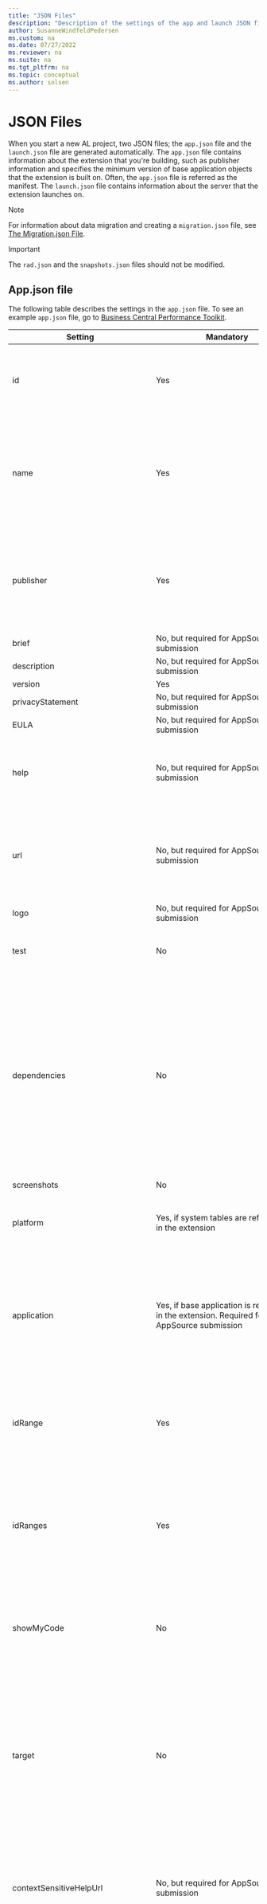 ```yaml
---
title: "JSON Files"
description: "Description of the settings of the app and launch JSON files for AL in Business Central."
author: SusanneWindfeldPedersen
ms.custom: na
ms.date: 07/27/2022
ms.reviewer: na
ms.suite: na
ms.tgt_pltfrm: na
ms.topic: conceptual
ms.author: solsen
---
```


# JSON Files

When you start a new AL project, two JSON files; the `app.json` file and the `launch.json` file are generated automatically. The `app.json` file contains information about the extension that you're building, such as publisher information and specifies the minimum version of base application objects that the extension is built on. Often, the `app.json` file is referred as the manifest. The `launch.json` file contains information about the server that the extension launches on.  

> [!NOTE]  
> For information about data migration and creating a `migration.json` file, see [The Migration.json File](devenv-migration-json-file.md).

> [!IMPORTANT]  
> The `rad.json` and the `snapshots.json` files should not be modified.

## <a name="Appjson"></a>App.json file

The following table describes the settings in the `app.json` file. To see an example `app.json` file, go to [Business Central Performance Toolkit](https://github.com/microsoft/ALAppExtensions/blob/main/Modules/DevTools/BusinessCentralPerformanceToolkit/app.json).

|Setting|Mandatory|Value|
|-------|---------|-----|
|id|Yes|The unique ID of the extension. When the `app.json` file is automatically created, the ID is set to a new GUID value. <br>**Note:** The app ID is used at runtime to bind table names contained in the application. Changing the app ID will result in data from old tables not being used.|
|name|Yes|The unique extension name. The name can be changed to reflect branding or acquisition, but then the `version` must be incremented. <br>**Note:** The name can be used by other extensions to express a compile-time dependency on the extension. Changing the name of your extension will force any extensions that have taken a dependency to download symbols and recompile their extension. For more information, see [App Identity](devenv-app-identity.md).|
|publisher|Yes|The name of your publisher, for example: **NAV Partner**, **LLC**. <br>**Note:** The publisher can be used by other extensions to express a compile-time dependency on the extension. Changing the publisher of your extension will force those extensions that have taken a dependency to download symbols and recompile their extension. For more information, see [App Identity](devenv-app-identity.md).|
|brief|No, but required for AppSource submission|Short description of the extension.|
|description|No, but required for AppSource submission|Longer description of the extension.|
|version|Yes|The version of the app package.|
|privacyStatement|No, but required for AppSource submission|URL to the privacy statement for the extension.|
|EULA|No, but required for AppSource submission|URL to the license terms for the extension.|
|help|No, but required for AppSource submission|URL to an online description of the extension focusing on the help and troubleshooting content. The link is used in AppSource and can be the same as the value of the `contextSensitiveHelpUrl` property. To learn more about *help links*, see [Help and Support Links](../developer/readiness/readiness-checklist-h-help-support.md).|
|url|No, but required for AppSource submission|URL of the extension package. The link is used in [!INCLUDE[prod_short](includes/prod_short.md)], on the **Extension Management** page, as **Website**. This URL can be a link to an advertising page for your app, a page describing the features and additional resources other than troubleshooting and help, or it can be a link for contacting the app support, for example, see [Support Links](../developer/readiness/readiness-checklist-h-help-support.md#support-link).|
|logo|No, but required for AppSource submission|Relative path to the app package logo from the root of the package.|
|test|No|Version of the dependent test framework in the format X.Y.U.Z. <br>**Note:** This property is only supported for [!INCLUDE[prod_short](includes/prod_short.md)] version 14 and earlier, where the base app is C/AL.|
|dependencies|No|List of dependencies for the extension package. For example: `"dependencies": [ {"id": "4805fd15-75a5-46a2-952f-39c1c4eab821", "name": "WeatherLibrary", "publisher": "Microsoft", "version": "1.0.0.0"},{}]`. <br>**Note:** For dependencies to the System Application and Base Application, these are no longer listed as explicit dependencies, but captured in the `application` setting as a reference to the application package. They must have a version number of the Application package. See `application` below. <br>**Note:** The version specified defines the minimum version for the dependency. At runtime and when downloading symbols, the latest version of the dependency satisfying the specified name, publisher and, minimum version will be returned. When `runtime` is set to 4.0 or earlier, use `appId` instead of `id`.|
|screenshots|No|Relative paths to any screenshots that should be in the extension package.|
|platform|Yes, if system tables are referenced in the extension|The minimum supported version of the platform symbol package file, for example: "16.0.0.0". See the [Symbols](/dynamics365/business-central/dev-itpro/developer/devenv-get-started) for the list of object symbols contained in the platform symbol package file.|
|application|Yes, if base application is referenced in the extension. Required for AppSource submission|The supported version of the system and base application package file, for example: "16.0.0.0". The file name of this reference is Microsoft_Application.app and the `name` is `Application`. If the base application has been customized, the Microsoft_Application.app file can be modified to reference the code-customized base application instead. It's important to keep `"name": "Application"` in the extension, but information about publisher can be changed and the .app file can be renamed. For more information, see [The Microsoft_Application.app File](devenv-application-app-file.md).|
|idRange|Yes|A range for application object IDs. For example: `"idRange": {"from": 50100,"to": 50149}`. For all objects outside the range, a compilation error will be raised. When you create new objects, an ID is automatically suggested. To learn about which object ranges are allowed for your extension, see [Object Ranges](devenv-object-ranges.md).|
|idRanges|Yes|A list of ranges for application object IDs. For example: `"idRanges": [{"from": 50100,"to": 50200},{"from": 50202,"to": 50300}]`. For all objects outside the ranges, a compilation error will be raised. When you create new objects, an ID is automatically suggested. You must use *either* the `idRange` *or* the `idRanges` setting. Overlapping ranges aren't allowed and will result in a compilation error. To learn about which object ranges are allowed for your extension, see [Object Ranges](devenv-object-ranges.md).|
|showMyCode|No|By default, it's set to `false` and isn't visible in the manifest. To enable viewing the source code when debugging an extension, add the following setting: `"showMyCode": true`.<br> **Note:** This setting will be deprecated in a future release, and replaced by the `resourceExposurePolicy` setting introduced with runtime 8.0. It's described in this table.|
|target|No|By default, this is `Cloud`. The setting currently has the following options: `Internal`, `Extension`, `OnPrem`, and `Cloud`. The `Internal` and `Extension` settings are being deprecated with runtime 4.0 and replaced by the `OnPrem` and `Cloud` respectively. For on-premises, you can set this to `OnPrem` to get access to otherwise restricted APIs and .NET Interop. Then, the [!INCLUDE[prod_short](includes/prod_short.md)] Server setting must also be set to `OnPrem`. <br> **Note:** System tables that have the [Scope](properties/devenv-scope-property.md) property set to `Internal`/`OnPrem` can't be accessed from extensions that have `target` set to `Cloud`/`External` through direct reference or through RecordRef. For more information, see [Compilation Scope Overview](devenv-compilation-scope-overview.md)|
|contextSensitiveHelpUrl|No, but required for AppSource submission|The URL for the website that displays context-sensitive Help for the objects in the app, such as `https://mysite.com/documentation/`. If the app doesn't support all locales currently supported by [!INCLUDE [prod_short](includes/prod_short.md)], then include a parameter for the locale in this URL, `/{0}/`, and also specify the relevant locales in the `supportedLocales` setting.|
|helpBaseUrl|No|The URL for the website that overtakes all Help for the specified locales. This property is intended for localization apps specifically, since the setting overwrites the default URL of `/{0}/dynamics365/business-central`. If you set this value, you must also specify one or more languages in the `supportedLocales` setting.|
|supportedLocales|No|The list of locales that are supported in your Help if different from all locales. The value on the list is entered into the URL defined in the `contextSensitiveHelpUrl` and `helpBaseUrl` properties. The first locale on the list is default. An example is `"supportedLocales": ["da-DK", "en-US"]` for an app that supports only Danish and English (US).|
|runtime|No|The version of the runtime that the project is targeting. The project can be published to a server that supports the same or a higher runtime version. The available options are: <br>`1.0` - [!INCLUDE[prod_short](includes/prod_short.md)] April 2018 Release <br>`2.0` - [!INCLUDE[prod_short](includes/prod_short.md)] Fall '18 Release <br>`3.0` - [!INCLUDE[prod_short](includes/prod_short.md)] Spring '19 Release <br> `4.0` - [!INCLUDE[prod_short](includes/prod_short.md)] 2019 release wave 2 <br> `5.0` - [!INCLUDE[prod_short](includes/prod_short.md)] 2020 release wave 1 <br>`6.0` - [!INCLUDE[prod_short](includes/prod_short.md)] 2020 release wave 2 <br>`6.1` - [!INCLUDE[prod_short](includes/prod_short.md)] 2020 release wave 2 update 17.1 <br> `6.2` - [!INCLUDE[prod_short](includes/prod_short.md)] 2020 release wave 2 update 17.2 <br> `6.3` - [!INCLUDE[prod_short](includes/prod_short.md)] 2020 release wave 2 update 17.3 <br> `6.4` - [!INCLUDE[prod_short](includes/prod_short.md)] 2020 release wave 2 update 17.4 <br> `7.0` - [!INCLUDE[prod_short](includes/prod_short.md)] 2021 release wave 1 <br> `7.1` - [!INCLUDE[prod_short](includes/prod_short.md)] 2021 release wave 1 update 18.1<br> `7.2` - [!INCLUDE[prod_short](includes/prod_short.md)] 2021 release wave 1 update 18.3<br> `8.0` - [!INCLUDE[prod_short](includes/prod_short.md)] 2021 release wave 2<br><br>`9.0` - [!INCLUDE[prod_short](includes/prod_short.md)] 2022 release wave 1<br> For more information, see [Choosing Runtime Version in AL](devenv-choosing-runtime.md).|
|features|No|Specifies a list of options.<br><br> The `TranslationFile` option generates a `\Translations` folder that is populated with the .xlf file that contains all the labels, label properties, and report labels that you're using in the extension. The `GenerateCaptions` option depends on the `TranslationFile` setting. It generates captions for objects that don't have a `Caption` or `CaptionML` specified. These are then written to the .xlf file.<br><br> The `GenerateLockedTranslations` flag is used to generate `<trans-unit>` elements in the XLIFF file for locked labels. The syntax is `"features": [ "TranslationFile", "GenerateCaptions", "GenerateLockedTranslations" ]`. For more information, see [Working with Translation Files](devenv-work-with-translation-files.md).<br><br>When the `NoImplicitWith` flag is specified, `ImplicitWith` will be turned off by default. This flag is useful when all code has been rewritten to avoid any future use of `ImplicitWith`. For more information, see [Pragma ImplicitWith](directives/devenv-directive-pragma-implicitwith.md) and [Deprecating Explicit and Implicit With Statements](devenv-deprecating-with-statements-overview.md).|
|internalsVisibleTo|No|Specifies a list of modules that have access to the objects that are marked as `Internal` using the **Access** property from the current module.<br> The syntax is `{   "appId": "d6c3f231-08d3-4681-996f-261c06500e1a", "name": "TheConsumer", "publisher": "Microsoft"}]`. For more information, see [Access Property](properties/devenv-access-property.md) and [InternalEvent Attribute](/dynamics365/business-central/dev-itpro/developer/attributes/devenv-internalevent-attribute).<br> **Note:** Using `internalsVisibleTo` in [!INCLUDE[prod_short](includes/prod_short.md)] online will throw a warning from AppSourceCop and PTECop. `Access = Internal` is *not* designed as a security boundary, but for API development.|
|propagateDependencies|No|Specifies whether the direct dependencies of this project should be propagated as direct dependencies of projects that depend on this one. Default is `false`. If, set to `true` then, any dependencies of the current package will be visible to consumers of the package. For example, if A depends on B that depends on C, by default, A won't be able to use types defined in C. If B has `"propagateDependencies" : "true"`, then A will be able to use types defined in C without taking a direct dependency.<br>**Note:** `propagateDependencies` applies to all direct dependencies, there's no option to exclude specific dependencies.|
|preprocessorSymbols|No|Defines any symbols to use with preprocessor directives. The syntax is `"preprocessorSymbols": [ "DEBUG","PROD" ]`. For more information, see [Preprocessor Directives in AL](directives/devenv-directives-in-al.md).|
|applicationInsightsKey|No, is deprecated in favor of `applicationInsightsConnectionString` as of runtime `7.2` - [!INCLUDE[prod_short](includes/prod_short.md)] 2021 release wave 1 update 18.2|The instrumentation key of the Azure Application Insights resource for monitoring operations, for example, like app secrets retrieval by extensions. <br><br>For more information, see [Monitoring and Analyzing Telemetry](../administration/telemetry-overview.md).|
|applicationInsightsConnectionString|No, but recommended for AppSource submission|The instrumentation key of the Azure Application Insights resource for monitoring operations, for example, like app secrets retrieval by extensions. <br><br>For more information, see [Monitoring and Analyzing Telemetry](../administration/telemetry-overview.md).|
|keyVaultUrls|No|List of URLs of key vaults that from which the extension can retrieve secrets. For example: `"keyVaultUrls": [ "https://myfirstkeyvault.vault.azure.net", "https://mysecondkeyvault.vault.azure.net" ]`. <br><br>For more information, see [App Key Vaults](devenv-app-key-vault-overview.md).|
|suppressWarnings|No|Specifies that warnings issued by, for example, a specific analyzer rule shouldn't be shown in the **Output** window. Syntax is `"suppressWarnings": [<warning ID>,<warning ID2>,...]`. For example, `"suppressWarnings": [ "AL0458" ]`. It's also possible to use `#pragma` directives for suppressing warnings for specific areas of code. For more information, see [Pragma Warning Directive](directives/devenv-directive-pragma-warning.md) and [Suppressing Warnings](devenv-deprecating-with-statements-overview.md#suppressing-warnings).|
|resourceExposurePolicy|No|Defines the accessibility of the resources and source code during different operations. The `resourceExposurePolicy` property contains three options for defining access: `allowDebugging`, `allowDownloadingSource`, and `includeSourceInSymbolFile`. All defaults are false. The syntax is `"resourceExposurePolicy": {"allowDebugging": true, "allowDownloadingSource": true, "includeSourceInSymbolFile": true}`. For more information, see [Resource Exposure Policy Setting](devenv-security-settings-and-ip-protection.md).|

## <a name="Launchjson"></a>Launch.json file

The following table describes the settings in the `launch.json` file. The `launch.json` file has two configurations depending on whether the extension is published to a local server or to the cloud.

### Publish to local server settings

|Setting|Mandatory|Value|
|-------|---------|-----|
|name|Yes|"Your own server"|
|type|Yes|Must be set to `"al"`. Required by Visual Studio Code.|
|request|Yes|Request type of the configuration. Can be set to `"launch"`, `"attach"`, or `"snapshotInitialize"` . Required by Visual Studio Code. For more information, see [Attach and Debug Next](devenv-attach-debug-next.md) and [Snapshot Debugging](devenv-snapshot-debugging.md).|
|server|Yes|The HTTP URL of your server, for example: `"https://localhost|serverInstance"`|
|port|No|The port assigned to the development service.|
|serverInstance|Yes|The instance name of your server, for example: `"US"`|
|authentication|Yes|Specifies the server authentication method and can be set to `"UserPassword"`, `"Windows"`, or `"AAD"`. To use AAD authentication for on-premise servers, `primaryTenantDomain` setting must be entered. For more information, see [Using Azure AD authentication for Business Central on-premises installations](devenv-aad-auth-onprem.md).|
|startupObjectType|No|Specifies whether the object to open after publishing is a Page type (`"Page"`), a Table type (`"Table"`), a Report type (`"Report"`) or a Query type (`"Query"`) object. The default is `"Page"`.|
|startupObjectId|No|Specifies the ID of the object to open after publishing. Only objects of type Page, Table, Report, and Query are currently supported.|
|startupCompany|No|Specifies the name of the company to open after publishing.|
|schemaUpdateMode|No|Specifies the data synchronization mode when you publish an extension to the development server, for example: <br>`"schemaUpdateMode": "Recreate"`</br> The default value is Synchronize. For more information, see [Retaining table data after publishing](devenv-retaining-data-after-publishing.md)  <br>[!INCLUDE[nav_not_supported](includes/nav_not_supported.md)]  |
|environmentType|No|Specifies which type of environment to use to connect to [!INCLUDE [prod_short](includes/prod_short.md)]. Possible values are `OnPrem`, `Sandbox`, or `Production`.|
|environmentName|No|Specifies which named production or sandbox environment to use in cases where multiple sandboxes are owned by the same tenant.|
|breakOnError | No |Specifies whether to break on errors when debugging. The default value is `true`. |
|breakOnNext| No | Specifies the session type that the server will connect to. The options are:<br> `WebserviceClient` - web API-based client including ODdata and SOAP clients, <br>`WebClient` - standard web client,<br> `Background` - background sessions, such as job queues, see [Task Scheduler](devenv-task-scheduler.md). <br><br>This setting applies to [Attach and Debug Next](devenv-attach-debug-next.md) and to [Snapshot Debugging](devenv-snapshot-debugging.md).<br><br> For *Attach* debugging, `breakOnNext` defines the next client session that the debug engine will attach to for the same user who has initiated an attach debug session from Visual Studio Code.<br><br>For *Snapshot* debugging, `breakOnNext` defines the next session to hook AL code execution recording for a given user on a tenant. Or, if this isn't specified with the userId in the configuration settings; the first user on the tenant.|
|breakOnRecordWrite | No |Specifies if and how the debugger breaks on record changes. With [!INCLUDE [prod_short](includes/prod_short.md)] 2022 release wave 2 `breakOnRecordWrite` contains the following options: `true`, `false`, `None`, `All`, and `Exclude Temporary`. <br> `false`/`None` specifies to not break on any record writes.<br>`true`/`All` specifies to break on all record writes.<br>`ExcludeTemporary` specifies to break on record writes only if they are not on a temporary table.<br> The values `true` and `false` are retained for backward compatibility, mapping to `All` and `None`. It's recommended using the latter going forward. `True` and `false` might become obsolete in a future version.|
|launchBrowser|No|Specifies whether to open a new tab page in the browser when publishing the AL extension (Ctrl+F5). The default value is `false`. If the value isn't specified or set to `true`, the session is started. If the value is explicitly set to `false`, the session isn't started unless you launch your extension in debugging mode.|
|enableSqlInformationDebugger|Yes|Specifies whether the debugger shows the SQL information. The default value is `true`. For more information, see [Debugging SQL behavior](devenv-debugging.md#DebugSQL).|
|enableLongRunningSqlStatements|Yes|Specifies whether the debugger enables long running SQL statements in the debugger window.|
|longRunningSqlStatementsThreshold|Yes|Sets the number of milliseconds spent before a SQL statement is considered as long running in the debugger.|
|numberOfSqlStatements|Yes|Sets the number of SQL statements to be shown in the debugger.|
|dependencyPublishingOption|No|Available options are: <br>`Default` - set dependency publishing will be applied <br> `Ignore` - dependency publishing is ignored <br> `Strict` - dependency publishing will fail if there are any apps that directly depend on the startup project and these apps aren't part of the workspace. For more information, see [Working with multiple projects and project references](devenv-work-workspace-projects-references.md).|
|disableHttpRequestTimeout|No|Specifies if the default setting for HTTP request timeout in Visual Studio Code is switched off. The default value is `false`. If the value is set to `true` requests can run without timeout.|
|attach| No| Sets the session to attach to. There are two options; `Attach to the next client on the cloud sandbox` and `Attach to the next client on your server`. Use the first option to attach to a cloud session, and the second option to attach to a local server. For more information, see [Attach and Debug Next](devenv-attach-debug-next.md).|
|forceUpgrade|No| Always run upgrade codeunits, even if the version number of the extension is the same as an already installed version. This can be useful for troubleshooting upgrade issues. <br><br>**Note:** The `forceUpgrade` setting requires the package ID to be changed.|
|useSystemSession|No|Runs install and upgrade codeunits in a system session. This will prevent debugging install and upgrade codeunits.|
|snapshotFileName|No|Specifies the snapshot file name used when snapshot debugging files are saved. For more information, see [Snapshot Debugging](devenv-snapshot-debugging.md).|
|primaryTenantDomain|No|Specifies the URL of the Azure AD organization or company associated with the Azure AD tenant. This setting enables AAD scenarios for on-premises installations. For more information, see [Azure AD authentication for Business Central on-premises
](devenv-aad-auth-onprem.md)|


### Publish to cloud settings

|Setting|Mandatory|Value|
|-------|---------|-----|
|name|Yes|"Microsoft cloud sandbox"|
|type|Yes|Must be set to `"al"`. Required by Visual Studio Code.|
|request|Yes|Request type of the configuration. Must be set to `"launch"`. Required by Visual Studio Code.|
|startupObjectType|No|Specifies whether the object to open after publishing is a Page type (`"Page"`), a Table type (`"Table"`), a Report type (`"Report"`) or a Query type (`"Query"`) object.  The default is `"Page"`.|
|startupObjectId|No|Specifies the ID of the object to open after publishing. Only objects of type Page, Table, Report and Query are currently supported.|
|startupCompany|No|Specifies the name of the company to open after publishing.|
|tenant|No|Specifies the tenant to which the package is deployed. If you specify multiple configurations, a drop-down of options will be available when you deploy. This parameter must contain a tenant AAD domain name, for example `mycustomer.onmicrosoft.com`.|
|environmentType|No|Specifies which type of environment to use to connect to [!INCLUDE [prod_short](includes/prod_short.md)]. Possible values are `OnPrem`, `Sandbox`, or `Production`.|
|environmentName|No|Specifies which named production or sandbox environment to use in cases where multiple sandboxes are owned by the same tenant.|
|applicationFamily|No (Yes for Embed apps)|The application family in the cloud server, for example `Fabrikam`. This property is reserved for Embed apps.|
|breakOnError | No |Specifies whether to break on errors when debugging. The default value is `true`. | 
|breakOnNext| No | Specifies the session type that the server will connect to. The options are:<br> `WebserviceClient` - web API-based client including OData and SOAP clients, <br>`WebClient` - standard web client,<br> `Background` - background sessions, such as job queues, see [Task Scheduler](devenv-task-scheduler.md). <br><br>This setting applies to [Attach and Debug Next](devenv-attach-debug-next.md) and to [Snapshot Debugging](devenv-snapshot-debugging.md).<br><br> For *Attach* debugging, `breakOnNext` defines the next client session that the debug engine will attach to for the same user who has initiated an attach debug session from Visual Studio Code.<br><br>For *Snapshot* debugging, `breakOnNext` defines the next session to hook AL code execution recording for a given user on a tenant. Or, if this isn't specified with the userId in the configuration settings; the first user on the tenant.|
|breakOnRecordWrite | No |Specifies if the debugger breaks on record changes. The default value is `false`.| 
|launchBrowser|No|Specifies whether to open a new tab page in the browser when publishing the AL extension (Ctrl+F5). The default value is `false`. If the value isn't specified or set to `true`, the session is started. If the value is explicitly set to `false`, the session isn't started unless you launch your extension in debugging mode.|
|enableSqlInformationDebugger|Yes|Specifies whether the debugger shows the SQL information. The default value is `true`. For more information, see [Debugging SQL behavior](devenv-debugging.md#DebugSQL).|
|enableLongRunningSqlStatements|Yes|Specifies whether the debugger enables long running SQL statements in the debugger window.|
|longRunningSqlStatementsThreshold|Yes|Sets the number of milliseconds spent before a SQL statement is considered as long running in the debugger.|
|numberOfSqlStatements|Yes|Sets the number of SQL statements to be shown in the debugger.|
|dependencyPublishingOption|No|Available options are: <br>`Default` - set dependency publishing will be applied <br> `Ignore` - dependency publishing is ignored <br> `Strict` - dependency publishing will fail if there are any apps that directly depend on the startup project and these apps aren't part of the workspace. For more information, see [Working with multiple projects and project references](devenv-work-workspace-projects-references.md).|
|disableHttpRequestTimeout|No|Specifies if the default setting for HTTP request timeout in Visual Studio Code is switched off. The default value is `false`. If the value is set to `true` requests can run without timeout.|
|attach|No | Sets the session to attach to. There are two options; `Attach to the next client on the cloud sandbox` and `Attach to the next client on your server`. Use the first option to attach to a cloud session, and the second option to attach to a local server. For more information, see [Attach and Debug Next](devenv-attach-debug-next.md).|


## See Also

[AL Development Environment](devenv-reference-overview.md)  
[App Identity](devenv-app-identity.md)  
[Debugging in AL](devenv-debugging.md)  
[Resource Exposure Policy Setting](devenv-security-settings-and-ip-protection.md)  
[AL Language Extension Configuration](devenv-al-extension-configuration.md)  
[Configure Context-Sensitive Help](../help/context-sensitive-help.md)  
[App Key Vaults](devenv-app-key-vault-overview.md)
